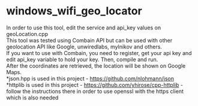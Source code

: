 # windows_wifi_geo_locator
In order to use this tool, edit the service and api_key values on geoLocation.cpp \
This tool was tested using Combain API but can be used with other geolocation API like Google, unwiredlabs, mylnikov and others. \
If you want to use with Combain, you need to register, get your api key and edit api_key variable to hold your key. Then, compile and run.\
After the coordinates are retrieved, the location will be shown on Google Maps.\
*json.hpp is used in this project - https://github.com/nlohmann/json \
*httplib is used in this project - https://github.com/yhirose/cpp-httplib  - follow the instructions there in order to use openssl with the https client which is also needed 
